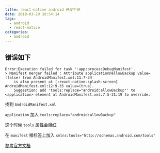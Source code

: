 ```yaml
---
title: react-native android 开发手记
date: 2018-03-20 10:54:14
tags:
  - android
  - react-native
categories:
  - android
---
```



## 错误如下

```
Error:Execution failed for task ':app:processDebugManifest'.
> Manifest merger failed : Attribute application@allowBackup value=(false) from AndroidManifest.xml:11:7-34
  	is also present at [:react-native-splash-screen] AndroidManifest.xml:12:9-35 value=(true).
  	Suggestion: add 'tools:replace="android:allowBackup"' to <application> element at AndroidManifest.xml:7:5-31:19 to override.
```

找到 `AndroidManifest.xml`

`application` 加入 `tools:replace="android:allowBackup"`

这个时候 `tools` 属性会爆红

在 `manifest` 根标签上加入 `xmlns:tools="http://schemas.android.com/tools"`


[参考官方文档](https://developer.android.com/studio/build/manifest-merge.html)

